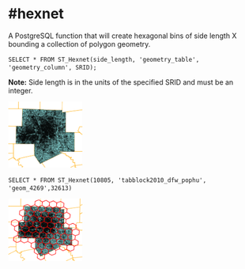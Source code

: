 #hexnet
======
A PostgreSQL function that will create hexagonal bins of side length X bounding a collection of polygon geometry.

```PostgreSQL
SELECT * FROM ST_Hexnet(side_length, 'geometry_table', 'geometry_column', SRID);
```

**Note:** Side length is in the units of the specified SRID and must be an integer.

<img src="https://raw.githubusercontent.com/DallasMorningNews/hexnet/master/dallas.png" style="width:150px;">

```
SELECT * FROM ST_Hexnet(10805, 'tabblock2010_dfw_pophu', 'geom_4269',32613)
```

<img src="https://raw.githubusercontent.com/DallasMorningNews/hexnet/master/dallas_hex.png" style="width:150px;">
